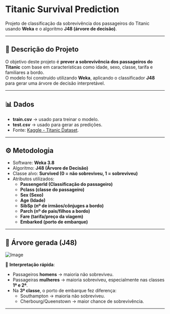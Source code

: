 # Titanic Survival Prediction

Projeto de classificação da sobrevivência dos passageiros do Titanic usando **Weka** e o algoritmo **J48 (árvore de decisão)**.

---

## 📝 Descrição do Projeto

O objetivo deste projeto é **prever a sobrevivência dos passageiros do Titanic** com base em características como idade, sexo, classe, tarifa e familiares a bordo.  
O modelo foi construído utilizando **Weka**, aplicando o classificador **J48** para gerar uma árvore de decisão interpretável.

---
## 📊 Dados
- **train.csv** → usado para treinar o modelo.
- **test.csv** → usado para gerar as predições.
- Fonte: [Kaggle - Titanic Dataset](https://www.kaggle.com/c/titanic).

---

## ⚙️ Metodologia
- Software: **Weka 3.8**
- Algoritmo: **J48 (Árvore de Decisão)**
- Classe alvo: **Survived (0 = não sobreviveu, 1 = sobreviveu)**
- Atributos utilizados:
  - **Passengerld (Classificação do passageiro)**
  - **Pclass (classe do passageiro)**
  - **Sex (Sexo)**
  - **Age (Idade)**
  - **SibSp (nº de irmãos/cônjuges a bordo)**
  - **Parch (nº de pais/filhos a bordo)**
  - **Fare (tarifa/preço da viagem)**
  - **Embarked (porto de embarque)**

---

## 🌳 Árvore gerada (J48)

![Image](https://github.com/user-attachments/assets/ced5231b-37e3-44f4-820b-cfb0c9ba7dd6)

📌 **Interpretação rápida**:
- Passageiros **homens** → maioria não sobreviveu.
- Passageiras **mulheres** → maioria sobreviveu, especialmente nas classes **1ª e 2ª**.
- Na **3ª classe**, o porto de embarque fez diferença:
  - Southampton → maioria não sobreviveu.
  - Cherbourg/Queenstown → maior chance de sobrevivência.

---
